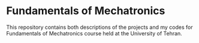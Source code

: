 # Fundamentals of Mechatronics
 This repository contains both descriptions of the projects and my codes for Fundamentals of Mechatronics course held at the University of Tehran.
